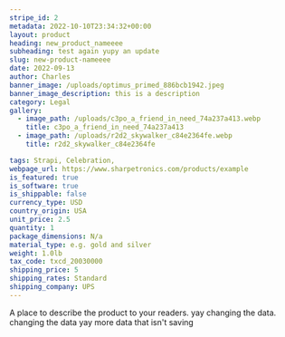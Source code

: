 ```yaml
---
stripe_id: 2
metadata: 2022-10-10T23:34:32+00:00
layout: product
heading: new_product_nameeee
subheading: test again yupy an update
slug: new-product-nameeee
date: 2022-09-13
author: Charles
banner_image: /uploads/optimus_primed_886bcb1942.jpeg
banner_image_description: this is a description
category: Legal
gallery: 
  - image_path: /uploads/c3po_a_friend_in_need_74a237a413.webp 
    title: c3po_a_friend_in_need_74a237a413 
  - image_path: /uploads/r2d2_skywalker_c84e2364fe.webp 
    title: r2d2_skywalker_c84e2364fe 

tags: Strapi, Celebration, 
webpage_url: https://www.sharpetronics.com/products/example
is_featured: true
is_software: true
is_shippable: false
currency_type: USD
country_origin: USA
unit_price: 2.5
quantity: 1
package_dimensions: N/a
material_type: e.g. gold and silver
weight: 1.0lb
tax_code: txcd_20030000
shipping_price: 5
shipping_rates: Standard
shipping_company: UPS
---
```

A place to describe the product to your readers. yay changing the data. changing the data yay more data that isn't saving
